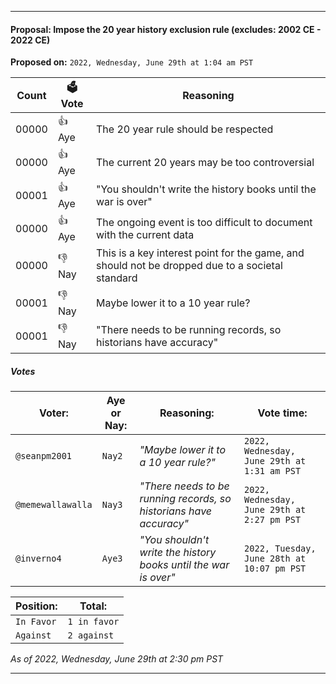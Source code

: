 
***

#### Proposal: Impose the 20 year history exclusion rule (excludes: 2002 CE - 2022 CE)

**Proposed on:** `2022, Wednesday, June 29th at 1:04 am PST`

| Count | 🗳️ Vote | Reasoning |
|-------|---------|------------|
| 00000 | 👍️ Aye | The 20 year rule should be respected |
| 00000 | 👍️ Aye | The current 20 years may be too controversial |
| 00001 | 👍️ Aye | "You shouldn't write the history books until the war is over" |
| 00000 | 👍️ Aye | The ongoing event is too difficult to document with the current data |
| 00000 | 👎️ Nay | This is a key interest point for the game, and should not be dropped due to a societal standard |
| 00001 | 👎️ Nay | Maybe lower it to a 10 year rule? |
| 00001 | 👎️ Nay | "There needs to be running records, so historians have accuracy" |

##### Votes

| **Voter:** | **Aye or Nay:** | **Reasoning:** | **Vote time:** |
|---|---|---|---|
| `@seanpm2001` | `Nay2` | _"Maybe lower it to a 10 year rule?"_ | `2022, Wednesday, June 29th at 1:31 am PST` |
| `@memewallawalla` | `Nay3` | _"There needs to be running records, so historians have accuracy"_ | `2022, Wednesday, June 29th at 2:27 pm PST` |
| `@inverno4` | `Aye3` | _"You shouldn't write the history books until the war is over"_ | `2022, Tuesday, June 28th at 10:07 pm PST` |

| **Position:** | **Total:** |
|---|---|
| `In Favor` | `1 in favor` |
| `Against` | `2 against` |

_As of 2022, Wednesday, June 29th at 2:30 pm PST_

***
